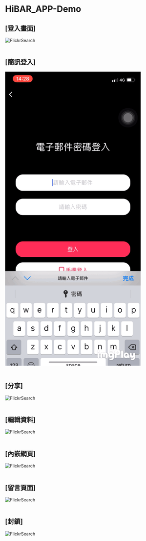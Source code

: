 # HiBAR_APP-Demo


## [登入畫面]


![FlickrSearch](Gif/Login_1.gif)
<br/><br/>


## [簡訊登入]

![FlickrSearch](Gif/NewsletterLogin.gif)
<br/><br/>


## [分享]

![FlickrSearch](Gif/ShareVideo.gif)
<br/><br/>


## [編輯資料]

![FlickrSearch](Gif/EditInformation.gif)
<br/><br/>


## [內嵌網頁]

![FlickrSearch](Gif/DeepWebView.gif)
<br/><br/>


## [留言頁面]

![FlickrSearch](Gif/CommentView.gif)
<br/><br/>


## [封鎖]

![FlickrSearch](Gif/CommentView.gif)
<br/><br/>





